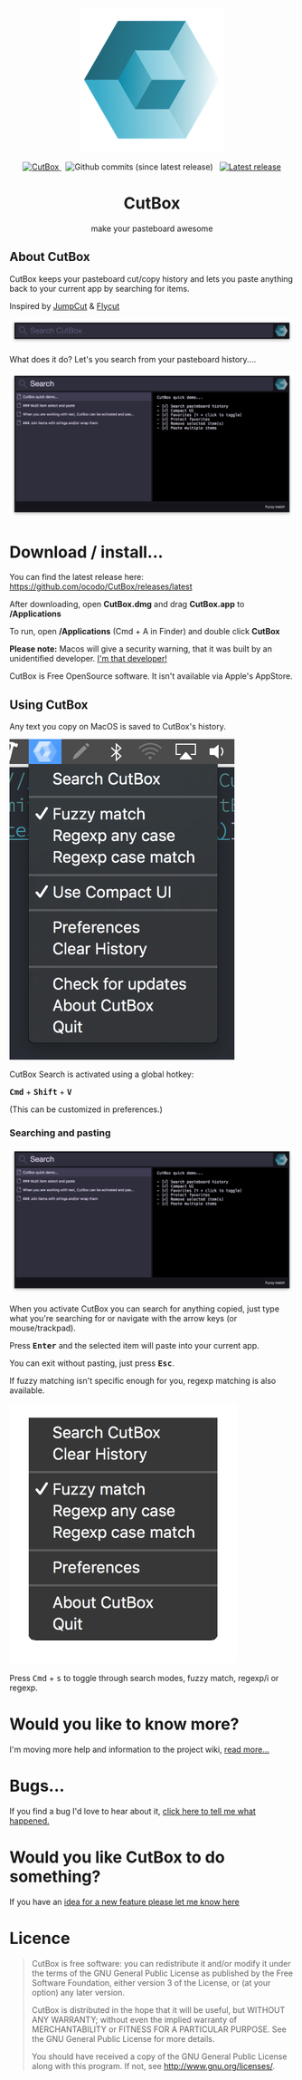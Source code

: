 <p align="center">
  <img src="CutBox/CutBox/GraphicAssets/cutbox-icon-2-preview.png">
</p>

<p align="center">
  <a href="https://github.com/ocodo/CutBox/releases/download/1.3.1/CutBox.dmg"> <img src="https://img.shields.io/github/release/ocodo/CutBox.svg" alt="CutBox"/> </a> &nbsp;
  <img src="https://img.shields.io/github/commits-since/ocodo/CutBox/latest.svg" alt="Github commits (since latest release)"/> &nbsp;
  <a href="https://github.com/ocodo/CutBox/releases/download/1.3.1/CutBox.dmg"> <img src="https://img.shields.io/github/downloads/ocodo/CutBox/latest/CutBox.dmg.svg" alt="Latest release"/> </a>
</p>

<div align="center">
  <h1>CutBox</h1>
  <p>make your pasteboard awesome</p>
</div>

## About CutBox

CutBox keeps your pasteboard cut/copy history and lets you paste
anything back to your current app by searching for items.

Inspired by [JumpCut](https://github.com/snark/jumpcut) & [Flycut](https://github.com/TermiT/Flycut)

![](CutBox/CutBox/GraphicAssets/cutbox-search-bar.png)

What does it do? Let's you search from your pasteboard history....

![](CutBox/CutBox/GraphicAssets/cutbox-search-fuzzy.png)

# Download / install...

You can find the latest release here: https://github.com/ocodo/CutBox/releases/latest

After downloading, open **CutBox.dmg** and drag **CutBox.app** to **/Applications**

To run, open **/Applications** (Cmd + A in Finder) and double click **CutBox**

**Please note:** Macos will give a security warning, that it was built
by an unidentified developer.  [I'm that developer!](https://github.com/jasonm23)

CutBox is Free OpenSource software. It isn't available via Apple's AppStore.

## Using CutBox

Any text you copy on MacOS is saved to CutBox's history.

![](CutBox/CutBox/GraphicAssets/cutbox-menu.png)

CutBox Search is activated using a global hotkey:

<kbd>**Cmd**</kbd> + <kbd>**Shift**</kbd> + <kbd>**V**</kbd>

(This can be customized in preferences.)

### Searching and pasting

![](CutBox/CutBox/GraphicAssets/cutbox-search-fuzzy.png)

When you activate CutBox you can search for anything copied, just type
what you're searching for or navigate with the arrow keys (or
mouse/trackpad).

Press <kbd>**Enter**</kbd> and the selected item will paste into your
current app.

You can exit without pasting, just press <kbd>**Esc**</kbd>.

If fuzzy matching isn't specific enough for you, regexp matching is
also available.

![](CutBox/CutBox/GraphicAssets/cutbox-search-mode.gif)

Press <kbd>Cmd</kbd> + <kbd>s</kbd> to toggle through search modes,
fuzzy match, regexp/i or regexp.

# Would you like to know more?

I'm moving more help and information to the project wiki, [read more...](https://github.com/cutbox/CutBox/wiki)

# Bugs...

If you find a bug I'd love to hear about it, [click here to tell me
what happened.](https://github.com/cutbox/CutBox/issues/new?template=ISSUE_TEMPLATE.md)

# Would you like CutBox to do something?

If you have an [idea for a new feature please let me know
here](https://github.com/cutbox/CutBox/issues/new?template=feature.md)

# Licence

> CutBox is free software: you can redistribute it and/or modify
> it under the terms of the GNU General Public License as published by
> the Free Software Foundation, either version 3 of the License, or
> (at your option) any later version.
>
> CutBox is distributed in the hope that it will be useful,
> but WITHOUT ANY WARRANTY; without even the implied warranty of
> MERCHANTABILITY or FITNESS FOR A PARTICULAR PURPOSE.  See the
> GNU General Public License for more details.
>
> You should have received a copy of the GNU General Public License
> along with this program.  If not, see <http://www.gnu.org/licenses/>.
